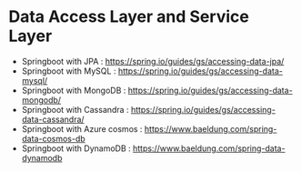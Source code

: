 # Data Access Layer and Service Layer

- Springboot with JPA : https://spring.io/guides/gs/accessing-data-jpa/
- Springboot with MySQL : https://spring.io/guides/gs/accessing-data-mysql/
- Springboot with MongoDB : https://spring.io/guides/gs/accessing-data-mongodb/
- Springboot with Cassandra : https://spring.io/guides/gs/accessing-data-cassandra/
- Springboot with Azure cosmos : https://www.baeldung.com/spring-data-cosmos-db
- Springboot with DynamoDB : https://www.baeldung.com/spring-data-dynamodb
